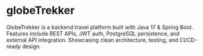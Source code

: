 # globeTrekker
GlobeTrekker is a backend travel platform built with Java 17 &amp; Spring Boot. Features include REST APIs, JWT auth, PostgreSQL persistence, and external API integration. Showcasing clean architecture, testing, and CI/CD-ready design.
